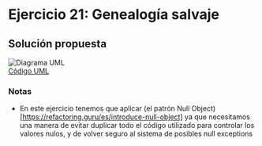 # Ejercicio 21: Genealogía salvaje
## Solución propuesta
![Diagrama UML](./diag_uml.png)<br>
[Código UML](./source.uml)
### Notas
- En este ejercicio tenemos que aplicar (el patrón Null Object)[https://refactoring.guru/es/introduce-null-object] ya que necesitamos una manera de evitar duplicar todo el código utilizado para controlar los valores nulos, y de volver seguro al sistema de posibles null exceptions
